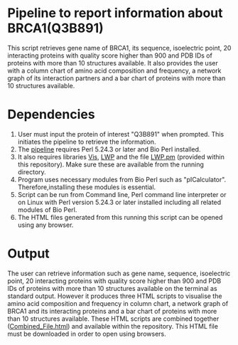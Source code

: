 # Pipeline to report information about BRCA1(Q3B891)

This script retrieves gene name of BRCA1, its sequence, isoelectric point, 20 interacting proteins with quality score higher than 900 and PDB IDs of proteins with more than 10 structures available. It also provides the user with a column chart of amino acid composition and frequency, a network graph of its interaction partners and a bar chart of proteins with more than 10 structures available.

# Dependencies

1. User must input the protein of interest "Q3B891" when prompted. This initiates the pipeline to retrieve the information.
2. The [pipeline](../Assignment_Final.pl) requires Perl 5.24.3 or later and Bio Perl installed. 
3. It also requires libraries [Vis](../Vis), [LWP](../LWP) and the file [LWP.pm](../LWP.pm) (provided within this repository). Make sure these are available from the running directory.
4. Program uses necessary modules from Bio Perl such as "pICalculator". Therefore,installing these modules is essential.
5. Script can be run from Command line, Perl command line interpreter or on Linux with Perl version 5.24.3 or later installed including all related modules of Bio Perl.
6. The HTML files generated from this running this script can be opened using any browser.

# Output

The user can retrieve information such as gene name, sequence, isoelectric point, 20 interacting proteins with quality score higher than 900 and PDB IDs of proteins with more than 10 structures available on the terminal as standard output. However it produces three HTML scripts to visualise the amino acid composition and frequency in column chart, a network graph of BRCA1 and its interacting proteins and a bar chart of proteins with more than 10 structures available. These HTML scripts are combined together ([Combined_File.html](https://github.com/eerollapramod/Perl_Automated_script/blob/master/Combined_File.html)) and available within the repository. This HTML file must be downloaded in order to open using browsers.
